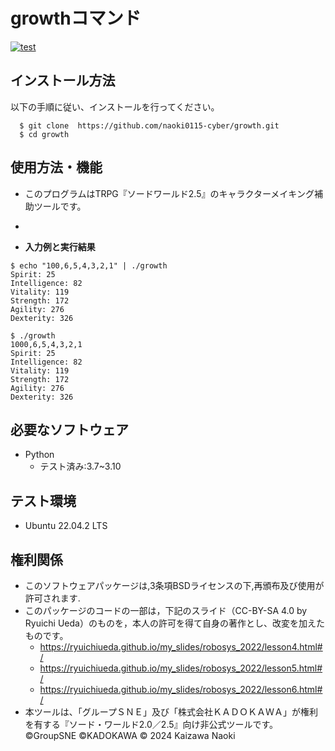 # growthコマンド
[![test](https://github.com/naoki0115-cyber/growth/actions/workflows/test.yml/badge.svg)](https://github.com/naoki0115-cyber/growth/actions/workflows/test.yml)

## インストール方法
以下の手順に従い、インストールを行ってください。
```
  $ git clone  https://github.com/naoki0115-cyber/growth.git
  $ cd growth
```

## 使用方法・機能
* このプログラムはTRPG『ソードワールド2.5』のキャラクターメイキング補助ツールです。
* 

* **入力例と実行結果**
```
$ echo "100,6,5,4,3,2,1" | ./growth
Spirit: 25
Intelligence: 82
Vitality: 119
Strength: 172
Agility: 276
Dexterity: 326
```
```
$ ./growth
1000,6,5,4,3,2,1 
Spirit: 25
Intelligence: 82
Vitality: 119
Strength: 172
Agility: 276
Dexterity: 326
```

## 必要なソフトウェア
* Python
	* テスト済み:3.7~3.10

## テスト環境
* Ubuntu 22.04.2 LTS

## 権利関係
* このソフトウェアパッケージは,3条項BSDライセンスの下,再頒布及び使用が許可されます.
* このパッケージのコードの一部は，下記のスライド（CC-BY-SA 4.0 by Ryuichi Ueda）のものを，本人の許可を得て自身の著作とし、改変を加えたものです。
	* https://ryuichiueda.github.io/my_slides/robosys_2022/lesson4.html#/
	* https://ryuichiueda.github.io/my_slides/robosys_2022/lesson5.html#/
	* https://ryuichiueda.github.io/my_slides/robosys_2022/lesson6.html#/
* 本ツールは、「グループＳＮＥ」及び「株式会社ＫＡＤＯＫＡＷＡ」が権利を有する『ソード・ワールド2.0／2.5』向け非公式ツールです。
©GroupSNE ©KADOKAWA
© 2024 Kaizawa Naoki